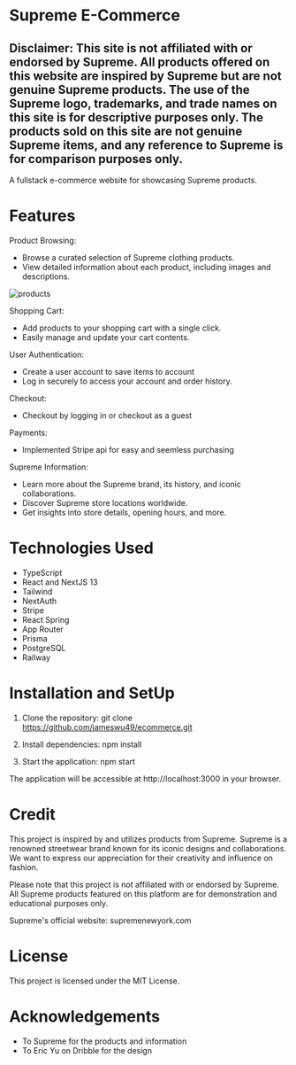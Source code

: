 # Supreme E-Commerce 
Disclaimer: This site is not affiliated with or endorsed by Supreme. All products offered on this website are inspired by Supreme but are not genuine Supreme products. The use of the Supreme logo, trademarks, and trade names on this site is for descriptive purposes only. The products sold on this site are not genuine Supreme items, and any reference to Supreme is for comparison purposes only.
-------
A fullstack e-commerce website for showcasing Supreme products. 

# Features
Product Browsing:
- Browse a curated selection of Supreme clothing products.
- View detailed information about each product, including images and descriptions.

![products](project/src/app/images/product.gif)

Shopping Cart:
- Add products to your shopping cart with a single click.
- Easily manage and update your cart contents.

User Authentication:
- Create a user account to save items to account
- Log in securely to access your account and order history.
  
Checkout:
- Checkout by logging in or checkout as a guest

Payments:
- Implemented Stripe api for easy and seemless purchasing
  
Supreme Information:
- Learn more about the Supreme brand, its history, and iconic collaborations.
- Discover Supreme store locations worldwide.
- Get insights into store details, opening hours, and more.

# Technologies Used
- TypeScript
- React and NextJS 13
- Tailwind
- NextAuth
- Stripe
- React Spring
- App Router
- Prisma
- PostgreSQL
- Railway 

# Installation and SetUp
1. Clone the repository: git clone https://github.com/jameswu49/ecommerce.git

2. Install dependencies: npm install

3. Start the application: npm start

The application will be accessible at http://localhost:3000 in your browser.

# Credit
This project is inspired by and utilizes products from Supreme. Supreme is a renowned streetwear brand known for its iconic designs and collaborations. We want to express our appreciation for their creativity and influence on fashion.

Please note that this project is not affiliated with or endorsed by Supreme. All Supreme products featured on this platform are for demonstration and educational purposes only.

Supreme's official website: supremenewyork.com

# License 
This project is licensed under the MIT License.

# Acknowledgements 
- To Supreme for the products and information
- To Eric Yu on Dribble for the design

